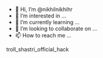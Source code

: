 - 👋 Hi, I’m @nikhilnikhihr
- 👀 I’m interested in ...
- 🌱 I’m currently learning ...
- 💞️ I’m looking to collaborate on ...
- 📫 How to reach me ...

<!---
nikhilnikhihr/nikhilnikhihr is a ✨ special ✨ repository because its `README.md` (this file) appears on your GitHub profile.
You can click the Preview link to take a look at your changes.
----->troll_shastri_official_hack

